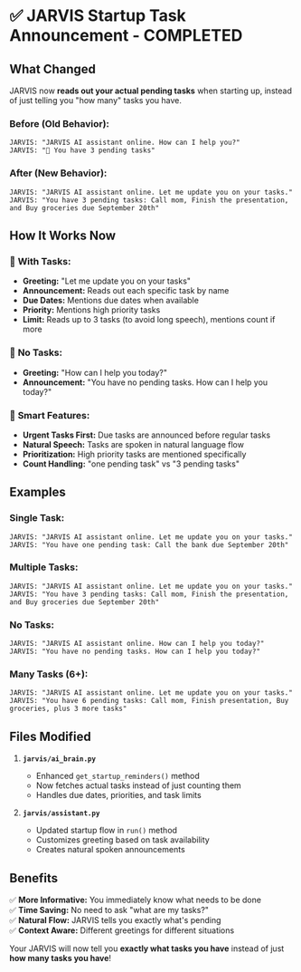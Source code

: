 # ✅ JARVIS Startup Task Announcement - COMPLETED

## What Changed

JARVIS now **reads out your actual pending tasks** when starting up, instead of just telling you "how many" tasks you have.

### Before (Old Behavior):

```
JARVIS: "JARVIS AI assistant online. How can I help you?"
JARVIS: "📝 You have 3 pending tasks"
```

### After (New Behavior):

```
JARVIS: "JARVIS AI assistant online. Let me update you on your tasks."
JARVIS: "You have 3 pending tasks: Call mom, Finish the presentation, and Buy groceries due September 20th"
```

## How It Works Now

### 🔹 **With Tasks:**

-  **Greeting:** "Let me update you on your tasks"
-  **Announcement:** Reads out each specific task by name
-  **Due Dates:** Mentions due dates when available
-  **Priority:** Mentions high priority tasks
-  **Limit:** Reads up to 3 tasks (to avoid long speech), mentions count if more

### 🔹 **No Tasks:**

-  **Greeting:** "How can I help you today?"
-  **Announcement:** "You have no pending tasks. How can I help you today?"

### 🔹 **Smart Features:**

-  **Urgent Tasks First:** Due tasks are announced before regular tasks
-  **Natural Speech:** Tasks are spoken in natural language flow
-  **Prioritization:** High priority tasks are mentioned specifically
-  **Count Handling:** "one pending task" vs "3 pending tasks"

## Examples

### Single Task:

```
JARVIS: "JARVIS AI assistant online. Let me update you on your tasks."
JARVIS: "You have one pending task: Call the bank due September 20th"
```

### Multiple Tasks:

```
JARVIS: "JARVIS AI assistant online. Let me update you on your tasks."
JARVIS: "You have 3 pending tasks: Call mom, Finish the presentation, and Buy groceries due September 20th"
```

### No Tasks:

```
JARVIS: "JARVIS AI assistant online. How can I help you today?"
JARVIS: "You have no pending tasks. How can I help you today?"
```

### Many Tasks (6+):

```
JARVIS: "JARVIS AI assistant online. Let me update you on your tasks."
JARVIS: "You have 6 pending tasks: Call mom, Finish presentation, Buy groceries, plus 3 more tasks"
```

## Files Modified

1. **`jarvis/ai_brain.py`**

   -  Enhanced `get_startup_reminders()` method
   -  Now fetches actual tasks instead of just counting them
   -  Handles due dates, priorities, and task limits

2. **`jarvis/assistant.py`**
   -  Updated startup flow in `run()` method
   -  Customizes greeting based on task availability
   -  Creates natural spoken announcements

## Benefits

✅ **More Informative:** You immediately know what needs to be done  
✅ **Time Saving:** No need to ask "what are my tasks?"  
✅ **Natural Flow:** JARVIS tells you exactly what's pending  
✅ **Context Aware:** Different greetings for different situations

Your JARVIS will now tell you **exactly what tasks you have** instead of just **how many tasks you have**!
